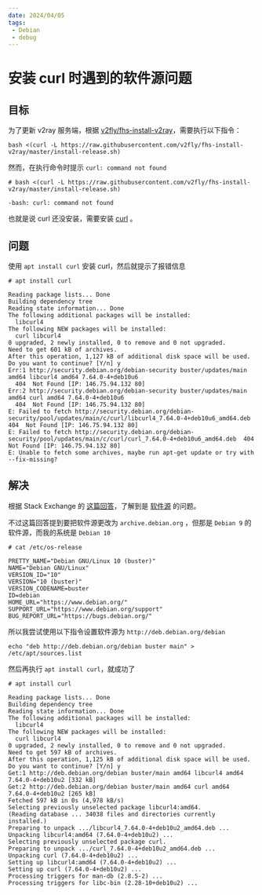 ```yaml
---
date: 2024/04/05
tags: 
 - Debian
 - debug
---
```


# 安装 curl 时遇到的软件源问题

## 目标

为了更新 v2ray 服务端，根据 [v2fly/fhs-install-v2ray](https://github.com/v2fly/fhs-install-v2ray)，需要执行以下指令：

```shell
bash <(curl -L https://raw.githubusercontent.com/v2fly/fhs-install-v2ray/master/install-release.sh)
```

然而，在执行命令时提示 `curl: command not found`

```
# bash <(curl -L https://raw.githubusercontent.com/v2fly/fhs-install-v2ray/master/install-release.sh)

-bash: curl: command not found
```

也就是说 curl 还没安装，需要安装 [curl](https://curl.se/) 。

## 问题

使用 `apt install curl` 安装 curl，然后就提示了报错信息

```
# apt install curl

Reading package lists... Done
Building dependency tree       
Reading state information... Done
The following additional packages will be installed:
  libcurl4
The following NEW packages will be installed:
  curl libcurl4
0 upgraded, 2 newly installed, 0 to remove and 0 not upgraded.
Need to get 601 kB of archives.
After this operation, 1,127 kB of additional disk space will be used.
Do you want to continue? [Y/n] y
Err:1 http://security.debian.org/debian-security buster/updates/main amd64 libcurl4 amd64 7.64.0-4+deb10u6
  404  Not Found [IP: 146.75.94.132 80]
Err:2 http://security.debian.org/debian-security buster/updates/main amd64 curl amd64 7.64.0-4+deb10u6
  404  Not Found [IP: 146.75.94.132 80]
E: Failed to fetch http://security.debian.org/debian-security/pool/updates/main/c/curl/libcurl4_7.64.0-4+deb10u6_amd64.deb  404  Not Found [IP: 146.75.94.132 80]
E: Failed to fetch http://security.debian.org/debian-security/pool/updates/main/c/curl/curl_7.64.0-4+deb10u6_amd64.deb  404  Not Found [IP: 146.75.94.132 80]
E: Unable to fetch some archives, maybe run apt-get update or try with --fix-missing?
```

## 解决

根据 Stack Exchange 的 [这篇回答](https://unix.stackexchange.com/questions/743839/apt-get-update-failed-to-fetch-debian-amd64-packages-while-building-dockerfile-f)，了解到是 [软件源](https://en.wikipedia.org/wiki/Software_repository) 的问题。

不过这篇回答提到要把软件源更改为 `archive.debian.org` ，但那是 `Debian 9` 的软件源，而我的系统是 `Debian 10`

```
# cat /etc/os-release

PRETTY_NAME="Debian GNU/Linux 10 (buster)"
NAME="Debian GNU/Linux"
VERSION_ID="10"
VERSION="10 (buster)"
VERSION_CODENAME=buster
ID=debian
HOME_URL="https://www.debian.org/"
SUPPORT_URL="https://www.debian.org/support"
BUG_REPORT_URL="https://bugs.debian.org/"
```

所以我尝试使用以下指令设置软件源为 `http://deb.debian.org/debian`

```shell
echo "deb http://deb.debian.org/debian buster main" > /etc/apt/sources.list
```

然后再执行 `apt install curl`，就成功了

```
# apt install curl

Reading package lists... Done
Building dependency tree       
Reading state information... Done
The following additional packages will be installed:
  libcurl4
The following NEW packages will be installed:
  curl libcurl4
0 upgraded, 2 newly installed, 0 to remove and 0 not upgraded.
Need to get 597 kB of archives.
After this operation, 1,125 kB of additional disk space will be used.
Do you want to continue? [Y/n] y
Get:1 http://deb.debian.org/debian buster/main amd64 libcurl4 amd64 7.64.0-4+deb10u2 [332 kB]
Get:2 http://deb.debian.org/debian buster/main amd64 curl amd64 7.64.0-4+deb10u2 [265 kB]
Fetched 597 kB in 0s (4,978 kB/s)
Selecting previously unselected package libcurl4:amd64.
(Reading database ... 34038 files and directories currently installed.)
Preparing to unpack .../libcurl4_7.64.0-4+deb10u2_amd64.deb ...
Unpacking libcurl4:amd64 (7.64.0-4+deb10u2) ...
Selecting previously unselected package curl.
Preparing to unpack .../curl_7.64.0-4+deb10u2_amd64.deb ...
Unpacking curl (7.64.0-4+deb10u2) ...
Setting up libcurl4:amd64 (7.64.0-4+deb10u2) ...
Setting up curl (7.64.0-4+deb10u2) ...
Processing triggers for man-db (2.8.5-2) ...
Processing triggers for libc-bin (2.28-10+deb10u2) ...
```
